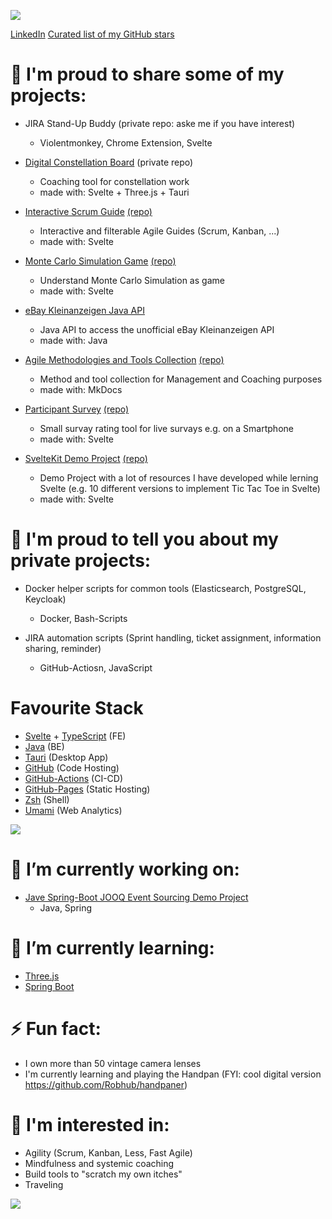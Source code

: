 [<img src="https://gist.githubusercontent.com/SaschaLucius/8095d37df26573af8c657996f42bac19/raw/fecff2d84d4f162042692950250927849824bdba/general.svg">](#)


[LinkedIn](https://www.linkedin.com/in/sascha-lucius/)
[Curated list of my GitHub stars](https://github.com/SaschaLucius/my-awesome-stars)


# 🙌  I'm proud to share some of my projects:

- JIRA Stand-Up Buddy (private repo: aske me if you have interest)
  - Violentmonkey, Chrome Extension, Svelte

- [Digital Constellation Board](https://saschalucius.github.io/constellation-board/) (private repo)
  - Coaching tool for constellation work
  - made with: Svelte + Three.js + Tauri

- [Interactive Scrum Guide](http://scrum-gui.de/) [(repo)](https://github.com/SaschaLucius/interactive-scrum-guide)
  - Interactive and filterable Agile Guides (Scrum, Kanban, ...)
  - made with: Svelte

- [Monte Carlo Simulation Game](https://saschalucius.github.io/monte-carlo-knows-it-better/) [(repo)](https://github.com/SaschaLucius/monte-carlo-knows-it-better)
  - Understand Monte Carlo Simulation as game
  - made with: Svelte

- [eBay Kleinanzeigen Java API](https://github.com/SaschaLucius/ek-api)
  - Java API to access the unofficial eBay Kleinanzeigen API
  - made with: Java

- [Agile Methodologies and Tools Collection](https://saschalucius.github.io/methods-and-tools/) [(repo)](https://github.com/SaschaLucius/methods-and-tools)
  - Method and tool collection for Management and Coaching purposes
  - made with: MkDocs
 
- [Participant Survey](https://saschalucius.github.io/umfrage/) [(repo)](https://github.com/SaschaLucius/umfrage)
  - Small survay rating tool for live survays e.g. on a Smartphone
  - made with: Svelte
 
- [SvelteKit Demo Project](https://saschalucius.github.io/sveltekit-demo/) [(repo)](https://github.com/SaschaLucius/sveltekit-demo)
  - Demo Project with a lot of resources I have developed while lerning Svelte (e.g. 10 different versions to implement Tic Tac Toe in Svelte)
  - made with: Svelte

# 🙌  I'm proud to tell you about my private projects:

- Docker helper scripts for common tools (Elasticsearch, PostgreSQL, Keycloak)
  - Docker, Bash-Scripts

- JIRA automation scripts (Sprint handling, ticket assignment, information sharing, reminder)
  - GitHub-Actiosn, JavaScript

# Favourite Stack

- [Svelte](https://svelte.dev/) + [TypeScript](https://www.typescriptlang.org/) (FE)
- [Java](https://openjdk.org/) (BE)
- [Tauri](https://tauri.app/) (Desktop App)
- [GitHub](https://github.com/) (Code Hosting)
- [GitHub-Actions](https://docs.github.com/en/actions) (CI-CD)
- [GitHub-Pages](https://pages.github.com/) (Static Hosting)
- [Zsh](https://www.zsh.org/) (Shell)
- [Umami](https://umami.is/) (Web Analytics)

[<img src="https://gist.githubusercontent.com/SaschaLucius/8095d37df26573af8c657996f42bac19/raw/fecff2d84d4f162042692950250927849824bdba/topics.svg">](#)

# 🔭 I’m currently working on:

- [Jave Spring-Boot JOOQ Event Sourcing Demo Project](https://github.com/SaschaLucius/spring-boot-jooq-event-sourcing)
  - Java, Spring 

# 🌱 I’m currently learning:

- [Three.js](https://threejs.org/)
- [Spring Boot](https://spring.io/projects/spring-boot)

# ⚡ Fun fact:

- I own more than 50 vintage camera lenses
- I'm currently learning and playing the Handpan (FYI: cool digital version https://github.com/Robhub/handpaner)

# 💬 I'm interested in:

- Agility (Scrum, Kanban, Less, Fast Agile)
- Mindfulness and systemic coaching
- Build tools to "scratch my own itches"
- Traveling

![](https://komarev.com/ghpvc/?username=SaschaLucius)
